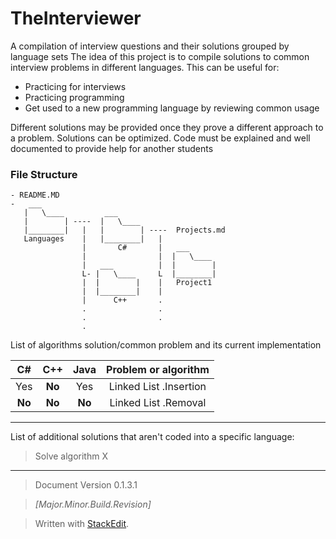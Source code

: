 TheInterviewer
==============

A compilation of interview questions and their solutions grouped by language sets
The idea of this project is to compile solutions to common interview problems in different languages. This can be useful for:
- Practicing for interviews
- Practicing programming
- Get used to a new programming language by reviewing common usage

Different solutions may be provided once they prove a different approach to a problem. Solutions can be optimized. Code must be explained and well documented to provide help for another students

### File Structure

```Cmd
- README.MD
-   ___
   |   \____         ___
   |        | ----  |   \____        
   |________|   |   |        | ----  Projects.md
   Languages    |   |________|   | 
                |       C#       |   ___
                |                |  |   \____
                |   ___          |  |        |
                L- |   \____     L  |________|
                |  |        |    |   Project1
                |  |________|    |
                |      C++       .
                .                . 
                .                .
                .
```

List of algorithms solution/common problem and its current implementation


| C# | C++ | Java | Problem or algorithm |
|:-------------:|:-----------:|:-------:|:--------:|
| Yes | **No** | Yes | Linked List .Insertion |
| **No** | **No** | **No** | Linked List .Removal |

---

List of additional solutions that aren't coded into a specific language:
> Solve algorithm X

---
> Document Version 0.1.3.1


> *[Major.Minor.Build.Revision]*


> Written with [StackEdit](https://stackedit.io/).
